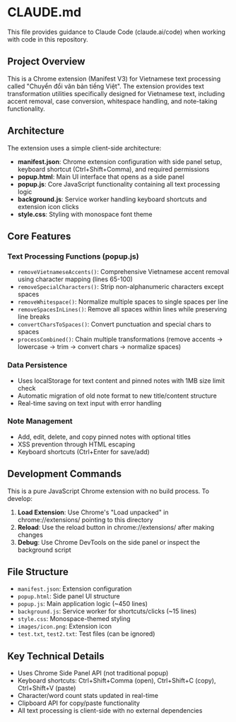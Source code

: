 # CLAUDE.md

This file provides guidance to Claude Code (claude.ai/code) when working with code in this repository.

## Project Overview

This is a Chrome extension (Manifest V3) for Vietnamese text processing called "Chuyển đổi văn bản tiếng Việt". The extension provides text transformation utilities specifically designed for Vietnamese text, including accent removal, case conversion, whitespace handling, and note-taking functionality.

## Architecture

The extension uses a simple client-side architecture:

- **manifest.json**: Chrome extension configuration with side panel setup, keyboard shortcut (Ctrl+Shift+Comma), and required permissions
- **popup.html**: Main UI interface that opens as a side panel
- **popup.js**: Core JavaScript functionality containing all text processing logic
- **background.js**: Service worker handling keyboard shortcuts and extension icon clicks
- **style.css**: Styling with monospace font theme

## Core Features

### Text Processing Functions (popup.js)
- `removeVietnameseAccents()`: Comprehensive Vietnamese accent removal using character mapping (lines 65-100)
- `removeSpecialCharacters()`: Strip non-alphanumeric characters except spaces
- `removeWhitespace()`: Normalize multiple spaces to single spaces per line
- `removeSpacesInLines()`: Remove all spaces within lines while preserving line breaks
- `convertCharsToSpaces()`: Convert punctuation and special chars to spaces
- `processCombined()`: Chain multiple transformations (remove accents → lowercase → trim → convert chars → normalize spaces)

### Data Persistence
- Uses localStorage for text content and pinned notes with 1MB size limit check
- Automatic migration of old note format to new title/content structure
- Real-time saving on text input with error handling

### Note Management
- Add, edit, delete, and copy pinned notes with optional titles
- XSS prevention through HTML escaping
- Keyboard shortcuts (Ctrl+Enter for save/add)

## Development Commands

This is a pure JavaScript Chrome extension with no build process. To develop:

1. **Load Extension**: Use Chrome's "Load unpacked" in chrome://extensions/ pointing to this directory
2. **Reload**: Use the reload button in chrome://extensions/ after making changes
3. **Debug**: Use Chrome DevTools on the side panel or inspect the background script

## File Structure

- `manifest.json`: Extension configuration
- `popup.html`: Side panel UI structure  
- `popup.js`: Main application logic (~450 lines)
- `background.js`: Service worker for shortcuts/clicks (~15 lines)
- `style.css`: Monospace-themed styling
- `images/icon.png`: Extension icon
- `test.txt`, `test2.txt`: Test files (can be ignored)

## Key Technical Details

- Uses Chrome Side Panel API (not traditional popup)
- Keyboard shortcuts: Ctrl+Shift+Comma (open), Ctrl+Shift+C (copy), Ctrl+Shift+V (paste)
- Character/word count stats updated in real-time
- Clipboard API for copy/paste functionality
- All text processing is client-side with no external dependencies